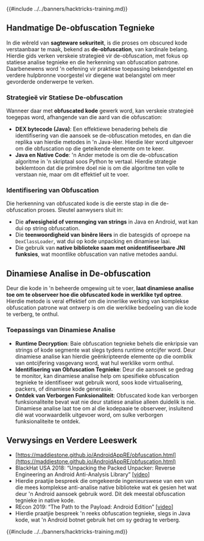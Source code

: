 {{#include ../../banners/hacktricks-training.md}}

## Handmatige **De-obfuscation Tegnieke**

In die wêreld van **sagteware sekuriteit**, is die proses om obscured kode verstaanbaar te maak, bekend as **de-obfuscation**, van kardinale belang. Hierdie gids verken verskeie strategieë vir de-obfuscation, met fokus op statiese analise tegnieke en die herkenning van obfuscation patrone. Daarbenewens word 'n oefening vir praktiese toepassing bekendgestel en verdere hulpbronne voorgestel vir diegene wat belangstel om meer gevorderde onderwerpe te verken.

### **Strategieë vir Statiese De-obfuscation**

Wanneer daar met **obfuscated kode** gewerk word, kan verskeie strategieë toegepas word, afhangende van die aard van die obfuscation:

- **DEX bytecode (Java)**: Een effektiewe benadering behels die identifisering van die aansoek se de-obfuscation metodes, en dan die replika van hierdie metodes in 'n Java-lêer. Hierdie lêer word uitgevoer om die obfuscation op die geteikende elemente om te keer.
- **Java en Native Code**: 'n Ander metode is om die de-obfuscation algoritme in 'n skriptaal soos Python te vertaal. Hierdie strategie beklemtoon dat die primêre doel nie is om die algoritme ten volle te verstaan nie, maar om dit effektief uit te voer.

### **Identifisering van Obfuscation**

Die herkenning van obfuscated kode is die eerste stap in die de-obfuscation proses. Sleutel aanwysers sluit in:

- Die **afwesigheid of vermenging van strings** in Java en Android, wat kan dui op string obfuscation.
- Die **teenwoordigheid van binêre lêers** in die batesgids of oproepe na `DexClassLoader`, wat dui op kode unpacking en dinamiese laai.
- Die gebruik van **native biblioteke saam met onidentifiseerbare JNI funksies**, wat moontlike obfuscation van native metodes aandui.

## **Dinamiese Analise in De-obfuscation**

Deur die kode in 'n beheerde omgewing uit te voer, **laat dinamiese analise toe om te observeer hoe die obfuscated kode in werklike tyd optree**. Hierdie metode is veral effektief om die innerlike werking van komplekse obfuscation patrone wat ontwerp is om die werklike bedoeling van die kode te verberg, te onthul.

### **Toepassings van Dinamiese Analise**

- **Runtime Decryption**: Baie obfuscation tegnieke behels die enkripsie van strings of kode segmente wat slegs tydens runtime ontcijfer word. Deur dinamiese analise kan hierdie geënkripteerde elemente op die oomblik van ontcijfering vasgevang word, wat hul werklike vorm onthul.
- **Identifisering van Obfuscation Tegnieke**: Deur die aansoek se gedrag te monitor, kan dinamiese analise help om spesifieke obfuscation tegnieke te identifiseer wat gebruik word, soos kode virtualisering, packers, of dinamiese kode generasie.
- **Ontdek van Verborgen Funksionaliteit**: Obfuscated kode kan verborgen funksionaliteite bevat wat nie deur statiese analise alleen duidelik is nie. Dinamiese analise laat toe om al die kodepaaie te observeer, insluitend dié wat voorwaardelik uitgevoer word, om sulke verborgen funksionaliteite te ontdek.

## Verwysings en Verdere Leeswerk

- [https://maddiestone.github.io/AndroidAppRE/obfuscation.html](https://maddiestone.github.io/AndroidAppRE/obfuscation.html)
- BlackHat USA 2018: “Unpacking the Packed Unpacker: Reverse Engineering an Android Anti-Analysis Library” \[[video](https://www.youtube.com/watch?v=s0Tqi7fuOSU)]
- Hierdie praatjie bespreek die omgekeerde ingenieurswese van een van die mees komplekse anti-analise native biblioteke wat ek gesien het wat deur 'n Android aansoek gebruik word. Dit dek meestal obfuscation tegnieke in native kode.
- REcon 2019: “The Path to the Payload: Android Edition” \[[video](https://recon.cx/media-archive/2019/Session.005.Maddie_Stone.The_path_to_the_payload_Android_Edition-J3ZnNl2GYjEfa.mp4)]
- Hierdie praatjie bespreek 'n reeks obfuscation tegnieke, slegs in Java kode, wat 'n Android botnet gebruik het om sy gedrag te verberg.

{{#include ../../banners/hacktricks-training.md}}
